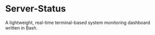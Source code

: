 # Server-Status
A lightweight, real-time terminal-based system monitoring dashboard written in Bash.
